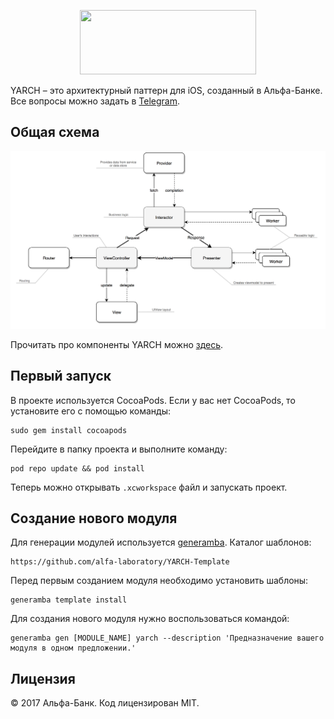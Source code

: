 <p align="center">
  <img src="https://i.imgur.com/ZcxzsEg.png" width="281.5" height="103"/>
</p>

YARCH – это архитектурный паттерн для iOS, созданный в Альфа-Банке. Все вопросы можно задать в [Telegram](https://t.me/yarch_ios).

## Общая схема
![](YARCH-scheme.png)

Прочитать про компоненты YARCH можно [здесь](https://github.com/alfa-laboratory/YARCH-Examples/blob/master/GUIDE.md).

## Первый запуск
В проекте используется CocoaPods. Если у вас нет CocoaPods, то установите его с помощью команды:

```
sudo gem install cocoapods
```

Перейдите в папку проекта и выполните команду:

```
pod repo update && pod install
```

Теперь можно открывать `.xcworkspace` файл и запускать проект.

## Создание нового модуля
Для генерации модулей используется [generamba](https://github.com/rambler-digital-solutions/Generamba). Каталог шаблонов:
```
https://github.com/alfa-laboratory/YARCH-Template
```

Перед первым созданием модуля необходимо установить шаблоны:
```
generamba template install
```

Для создания нового модуля нужно воспользоваться командой:
```
generamba gen [MODULE_NAME] yarch --description 'Предназначение вашего модуля в одном предложении.'
```

Лицензия
--------

© 2017 Альфа-Банк. Код лицензирован MIT.

